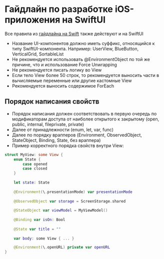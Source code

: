 # Гайдлайн по разработке iOS-приложения на SwiftUI

Все правила из [гайдлайна на Swift](https://github.com/ILYA-2606/SwiftGuideline) также действуют и на SwiftUI

- Название UI-компонентов должно иметь суффикс, относящийся к типу SwiftUI-компонента. Например: UserView, BlueButton, VerticalGrid, SortableList
- Не рекомендуется использовать @EnvironmentObject по той же причине, что и использование Force Unwrapping
- Не рекомендуется писать логику во View
- Если тело View более 50 строк, то рекомендуется выносить части в вычисляемые переменные или другие кастомные View
- Рекомендуется выносить содержимое ForEach

## Порядок написания свойств

- Порядок написания должен соответствовать в первую очередь по модификаторам доступа от наиболее открытого к закрытому (open, public, internal, fileprivate, private)
- Далее от принадлежности (enum, let, var, func)
- Далее по порядку врапперов (Environment, ObservedObject, StateObject, Binding, State, без враппера)
- Пример корректного порядка свойств внутри View:  
```swift
struct MyView: some View {
    enum State {
        case opened
        case closed
    }
    
    let state: State
    
    @Environment(\.presentationMode) var presentationMode
    
    @ObservedObject var storage = ScreenStorage.shared
    
    @StateObject var viewModel = MyViewModel()
    
    @Binding var isOn: Bool
    
    @State var title = ""
    
    var body: some View { ... }

    @Environment(\.openURL) private var openURL
}
```

